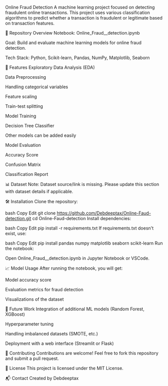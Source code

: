 Online Fraud Detection
A machine learning project focused on detecting fraudulent online transactions. This project uses various classification algorithms to predict whether a transaction is fraudulent or legitimate based on transaction features.

📂 Repository Overview
Notebook: Online_Fraud__detection.ipynb

Goal: Build and evaluate machine learning models for online fraud detection.

Tech Stack: Python, Scikit-learn, Pandas, NumPy, Matplotlib, Seaborn

🚀 Features
Exploratory Data Analysis (EDA)

Data Preprocessing

Handling categorical variables

Feature scaling

Train-test splitting

Model Training

Decision Tree Classifier

Other models can be added easily

Model Evaluation

Accuracy Score

Confusion Matrix

Classification Report

📊 Dataset
Note: Dataset source/link is missing. Please update this section with dataset details if applicable.

🛠️ Installation
Clone the repository:

bash
Copy
Edit
git clone https://github.com/Debdeeptax/Online-Faud-detection.git
cd Online-Faud-detection
Install dependencies:

bash
Copy
Edit
pip install -r requirements.txt
If requirements.txt doesn't exist, use:

bash
Copy
Edit
pip install pandas numpy matplotlib seaborn scikit-learn
Run the notebook:

Open Online_Fraud__detection.ipynb in Jupyter Notebook or VSCode.

📈 Model Usage
After running the notebook, you will get:

Model accuracy score

Evaluation metrics for fraud detection

Visualizations of the dataset

🧩 Future Work
Integration of additional ML models (Random Forest, XGBoost)

Hyperparameter tuning

Handling imbalanced datasets (SMOTE, etc.)

Deployment with a web interface (Streamlit or Flask)

🤝 Contributing
Contributions are welcome! Feel free to fork this repository and submit a pull request.

📄 License
This project is licensed under the MIT License.

📬 Contact
Created by Debdeeptax

